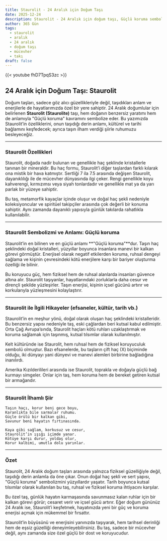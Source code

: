 ```yaml
---
title: Staurolit - 24 Aralık için Doğum Taşı
date: 2025-12-24
description: Staurolit - 24 Aralık için doğum taşı, Güçlü koruma sembolü. Bu özel taşın derin anlamını öğrenin.
author: 365 Gün
tags:
  - staurolit
  - aralık
  - 24 aralık
  - doğum taşı
  - mücevher
  - takı
draft: false
---
```


{{< youtube fhD7TpqS3zc >}}

## 24 Aralık için Doğum Taşı: Staurolit

Doğum taşları, sadece göz alıcı güzellikleriyle değil, taşıdıkları anlam ve enerjilerle de hayatlarımızda özel bir yere sahiptir. 24 Aralık doğumlular için belirlenen **Staurolit (Staurolite)** taşı, hem doğanın benzersiz yaratımı hem de anlamıyla "Güçlü koruma" kavramını sembolize eder. Bu yazımızda Staurolit’in özelliklerini, onun taşıdığı derin anlamı, kültürel ve tarihi bağlamını keşfedecek; ayrıca taşın ilham verdiği şiirle ruhumuzu besleyeceğiz.

---

### Staurolit Özellikleri

Staurolit, doğada nadir bulunan ve genellikle haç şeklinde kristallerle tanınan bir mineraldir. Bu haç formu, Staurolit’i diğer taşlardan farklı kılarak ona mistik bir hava katmıştır. Sertliği 7 ila 7.5 arasında değişen Staurolit, dayanıklılığı ile de mücevher dünyasında ilgi çeker. Rengi genellikle koyu kahverengi, kırmızımsı veya siyah tonlardadır ve genellikle mat ya da yarı parlak bir yüzeye sahiptir.

Bu taş, metamorfik kayaçlar içinde oluşur ve doğal haç şekli nedeniyle koleksiyoncular ve spiritüel takipçiler arasında çok değerli bir konuma sahiptir. Aynı zamanda dayanıklı yapısıyla günlük takılarda rahatlıkla kullanılabilir.

---

### Staurolit Sembolizmi ve Anlamı: Güçlü koruma

Staurolit’in en bilinen ve en güçlü anlamı **"Güçlü koruma"**dur. Taşın haç şeklindeki doğal kristalleri, yüzyıllar boyunca insanlara manevi bir kalkan görevi görmüştür. Enerjisel olarak negatif etkilerden koruma, ruhsal dengeyi sağlama ve kişinin çevresindeki kötü enerjilere karşı bir bariyer oluşturma özelliği ile bilinir.

Bu koruyucu güç, hem fiziksel hem de ruhsal alanlarda insanları güvence altına alır. Staurolit taşıyanlar, hayatlarındaki zorluklarla daha cesur ve dirençli şekilde yüzleşirler. Taşın enerjisi, kişinin içsel gücünü artırır ve korkularıyla yüzleşmesini kolaylaştırır.

---

### Staurolit ile İlgili Hikayeler (efsaneler, kültür, tarih vb.)

Staurolit’in en meşhur yönü, doğal olarak oluşan haç şeklindeki kristalleridir. Bu benzersiz yapısı nedeniyle taş, eski çağlardan beri kutsal kabul edilmiştir. Orta Çağ Avrupa’sında, Staurolit haçları kötü ruhları uzaklaştırmak ve koruma sağlamak için taşınmış, kutsal tılsımlar olarak kullanılmıştır.

Kelt kültüründe ise Staurolit, hem ruhsal hem de fiziksel koruyuculuk sembolü olmuştur. Bazı efsanelerde, bu taşların çift haç (X) biçiminde olduğu, iki dünyayı yani dünyevi ve manevi alemleri birbirine bağladığına inanılırdı.

Amerika Kızılderilileri arasında ise Staurolit, toprakla ve doğayla güçlü bağ kurmayı simgeler. Onlar için taş, hem koruma hem de bereket getiren kutsal bir armağandır.

---

### Staurolit İlhamlı Şiir

```
Taşın haçı, korur beni gece boyu,  
Karanlıkta bile sarmalar ruhumu.  
Güçle örülü bir kalkan gibi,  
Savunur beni hayatın fırtınasında.

Kaya gibi sağlam, korkusuz ve cesur,  
Staurolit’in ışığı içimde yanar.  
Kötüye karşı durur, yoldaş olur,  
Korur kalbimi, umutla dolu yarınlar.
```

---

### Özet

Staurolit, 24 Aralık doğum taşları arasında yalnızca fiziksel güzelliğiyle değil, taşıdığı derin anlamla da öne çıkar. Onun doğal haç şekli ve sert yapısı, "Güçlü koruma" sembolizmini yüzyıllardır yaşatır. Tarih boyunca kutsal tılsımlar olarak kullanılan bu taş, ruhsal ve fiziksel koruma ihtiyacını karşılar.

Bu özel taş, günlük hayatın karmaşasında savunmasız kalan ruhlar için bir kalkan görevi görür; cesaret verir ve içsel gücü artırır. Eğer doğum gününüz 24 Aralık ise, Staurolit’i keşfetmek, hayatınızda yeni bir güç ve koruma enerjisi açmak için mükemmel bir fırsattır.

Staurolit’in büyüsünü ve enerjisini yanınızda taşıyarak, hem tarihsel derinliği hem de eşsiz güzelliği deneyimleyebilirsiniz. Bu taş, sadece bir mücevher değil, aynı zamanda size özel güçlü bir dost ve koruyucudur.